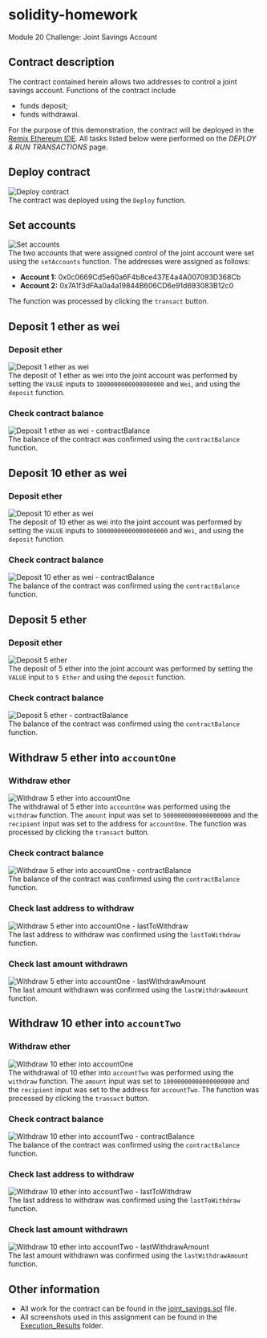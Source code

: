 # solidity-homework
Module 20 Challenge: Joint Savings Account

## Contract description
The contract contained herein allows two addresses to control a joint savings account. Functions of the contract include
- funds deposit;
- funds withdrawal.

For the purpose of this demonstration, the contract will be deployed in the [Remix Ethereum IDE](https://remix.ethereum.org/). All tasks listed below were performed on the *DEPLOY & RUN TRANSACTIONS* page.

## Deploy contract
![Deploy contract](Execution_Results/deploy_contract.png)  
The contract was deployed using the `Deploy` function.

## Set accounts
![Set accounts](Execution_Results/set_accounts.png)  
The two accounts that were assigned control of the joint account were set using the `setAccounts` function. The addresses were assigned as follows:
- **Account 1:** 0x0c0669Cd5e60a6F4b8ce437E4a4A007093D368Cb
- **Account 2:** 0x7A1f3dFAa0a4a19844B606CD6e91d693083B12c0

The function was processed by clicking the `transact` button.

## Deposit 1 ether as wei
### Deposit ether
![Deposit 1 ether as wei](Execution_Results/deposit_1_ether_as_wei.png)  
The deposit of 1 ether as wei into the joint account was performed by setting the `VALUE` inputs to `1000000000000000000` and `Wei`, and using the `deposit` function.

### Check contract balance
![Deposit 1 ether as wei - contractBalance](Execution_Results/deposit_1_ether_as_wei_contractBalance.png)  
The balance of the contract was confirmed using the `contractBalance` function.

## Deposit 10 ether as wei
### Deposit ether
![Deposit 10 ether as wei](Execution_Results/deposit_10_ether_as_wei.png)  
The deposit of 10 ether as wei into the joint account was performed by setting the `VALUE` inputs to `10000000000000000000` and `Wei`, and using the `deposit` function.

### Check contract balance
![Deposit 10 ether as wei - contractBalance](Execution_Results/deposit_10_ether_as_wei_contractBalance.png)  
The balance of the contract was confirmed using the `contractBalance` function.

## Deposit 5 ether
### Deposit ether
![Deposit 5 ether](Execution_Results/deposit_5_ether.png)  
The deposit of 5 ether into the joint account was performed by setting the `VALUE` input to `5 Ether` and using the `deposit` function.

### Check contract balance
![Deposit 5 ether - contractBalance](Execution_Results/deposit_5_ether_contractBalance.png)  
The balance of the contract was confirmed using the `contractBalance` function.

## Withdraw 5 ether into `accountOne`
### Withdraw ether
![Withdraw 5 ether into accountOne](Execution_Results/withdraw_5_ether_accountOne.png)  
The withdrawal of 5 ether into `accountOne` was performed using the `withdraw` function. The `amount` input was set to `5000000000000000000` and the `recipient` input was set to the address for `accountOne`. The function was processed by clicking the `transact` button.

### Check contract balance
![Withdraw 5 ether into accountOne - contractBalance](Execution_Results/withdraw_5_ether_accountOne_contractBalance.png)  
The balance of the contract was confirmed using the `contractBalance` function.

### Check last address to withdraw
![Withdraw 5 ether into accountOne - lastToWithdraw](Execution_Results/withdraw_5_ether_accountOne_lastToWithdraw.png)  
The last address to withdraw was confirmed using the `lastToWithdraw` function.

### Check last amount withdrawn
![Withdraw 5 ether into accountOne - lastWithdrawAmount](Execution_Results/withdraw_5_ether_accountOne_lastWithdrawAmount.png)  
The last amount withdrawn was confirmed using the `lastWithdrawAmount` function.

## Withdraw 10 ether into `accountTwo`
### Withdraw ether
![Withdraw 10 ether into accountOne](Execution_Results/withdraw_10_ether_accountTwo.png)  
The withdrawal of 10 ether into `accountTwo` was performed using the `withdraw` function. The `amount` input was set to `10000000000000000000` and the `recipient` input was set to the address for `accountTwo`. The function was processed by clicking the `transact` button.

### Check contract balance
![Withdraw 10 ether into accountTwo - contractBalance](Execution_Results/withdraw_10_ether_accountTwo_contractBalance.png)  
The balance of the contract was confirmed using the `contractBalance` function.

### Check last address to withdraw
![Withdraw 10 ether into accountTwo - lastToWithdraw](Execution_Results/withdraw_10_ether_accountTwo_lastToWithdraw.png)  
The last address to withdraw was confirmed using the `lastToWithdraw` function.

### Check last amount withdrawn
![Withdraw 10 ether into accountTwo - lastWithdrawAmount](Execution_Results/withdraw_10_ether_accountTwo_lastWithdrawAmount.png)  
The last amount withdrawn was confirmed using the `lastWithdrawAmount` function.

## Other information
- All work for the contract can be found in the [joint_savings.sol](https://github.com/julianritchey/solidity-homework/blob/main/joint_savings.sol) file.
- All screenshots used in this assignment can be found in the [Execution_Results](https://github.com/julianritchey/solidity-homework/tree/main/Execution_Results) folder.